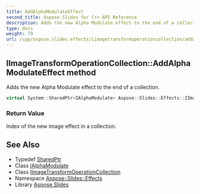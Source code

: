 ```yaml
---
title: AddAlphaModulateEffect
second_title: Aspose.Slides for C++ API Reference
description: Adds the new Alpha Modulate effect to the end of a collection.
type: docs
weight: 79
url: /cpp/aspose.slides.effects/iimagetransformoperationcollection/addalphamodulateeffect/
---
```

## IImageTransformOperationCollection::AddAlphaModulateEffect method


Adds the new Alpha Modulate effect to the end of a collection.

```cpp
virtual System::SharedPtr<IAlphaModulate> Aspose::Slides::Effects::IImageTransformOperationCollection::AddAlphaModulateEffect()=0
```


### Return Value

Index of the new image effect in a collection.

## See Also

* Typedef [SharedPtr](../../../system/sharedptr/)
* Class [IAlphaModulate](../../ialphamodulate/)
* Class [IImageTransformOperationCollection](../)
* Namespace [Aspose::Slides::Effects](../../)
* Library [Aspose.Slides](../../../)

